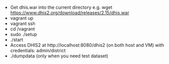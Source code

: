 * Get dhis.war into the current directory e.g. wget https://www.dhis2.org/download/releases/2.15/dhis.war
* vagrant up
* vagrant ssh
* cd /vagrant
* sudo ./setup
* ./start
* Access DHIS2 at http://localhost:8080/dhis2 (on both host and VM) with credentials: admin/district
* ./dumpdata (only when you need test dataset)
